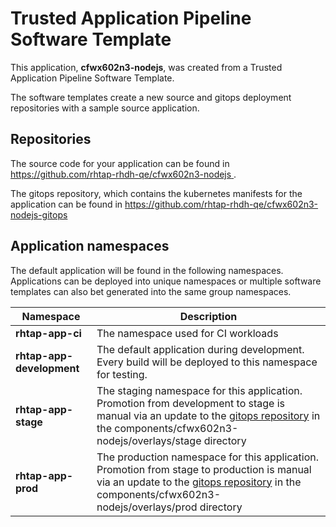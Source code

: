# Trusted Application Pipeline Software Template

This application, **cfwx602n3-nodejs**, was created from a Trusted Application Pipeline Software Template.

The software templates create a new source and gitops deployment repositories with a sample source application. 

## Repositories

The source code for your application can be found in [https://github.com/rhtap-rhdh-qe/cfwx602n3-nodejs ](https://github.com/rhtap-rhdh-qe/cfwx602n3-nodejs ).
 
The gitops repository, which contains the kubernetes manifests for the application can be found in 
[https://github.com/rhtap-rhdh-qe/cfwx602n3-nodejs-gitops ](https://github.com/rhtap-rhdh-qe/cfwx602n3-nodejs-gitops ) 

## Application namespaces 

The default application will be found in the following namespaces. Applications can be deployed into unique namespaces or multiple software templates can also bet generated into the same group namespaces.  

|  Namespace   |  Description   |  
| -------- | -------- |
| **rhtap-app-ci** | The namespace used for CI workloads |
| **rhtap-app-development** | The default application during development. Every build will be deployed to this namespace for testing. |
| **rhtap-app-stage** | The staging namespace for this application. Promotion from development to stage is manual via an update to the [gitops repository](https://github.com/rhtap-rhdh-qe/cfwx602n3-nodejs-gitops ) in the components/cfwx602n3-nodejs/overlays/stage directory |
| **rhtap-app-prod** | The production namespace for this application. Promotion from stage to production is manual via an update to the [gitops repository](https://github.com/rhtap-rhdh-qe/cfwx602n3-nodejs-gitops ) in the components/cfwx602n3-nodejs/overlays/prod directory |